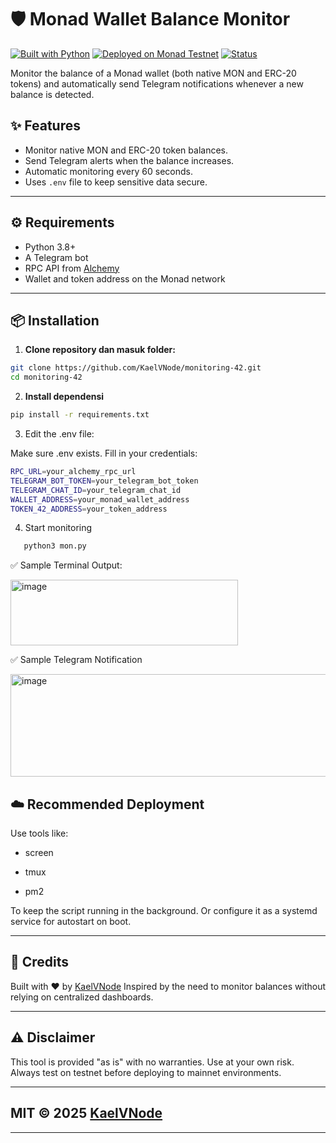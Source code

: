 # 🛡️ Monad Wallet Balance Monitor

[![Built with Python](https://img.shields.io/badge/Built%20with-Python-blue?logo=python)](https://www.python.org/)
[![Deployed on Monad Testnet](https://img.shields.io/badge/Deployed%20on-Monad%20Testnet-blue)](https://monad.xyz)
[![Status](https://img.shields.io/badge/shouldRespond-true-brightgreen)](#)

Monitor the balance of a Monad wallet (both native MON and ERC-20 tokens) and automatically send Telegram notifications whenever a new balance is detected.

## ✨ Features

- Monitor native MON and ERC-20 token balances.
- Send Telegram alerts when the balance increases.
- Automatic monitoring every 60 seconds.
- Uses `.env` file to keep sensitive data secure.

---

## ⚙️ Requirements

- Python 3.8+
- A Telegram bot
- RPC API from [Alchemy](https://www.alchemy.com/)
- Wallet and token address on the Monad network

---

## 📦 Installation

1. **Clone repository dan masuk folder:**

```bash
git clone https://github.com/KaelVNode/monitoring-42.git
cd monitoring-42
```

2. **Install dependensi**

```bash
pip install -r requirements.txt
```
3. Edit the .env file:

Make sure .env exists. Fill in your credentials:
```bash
RPC_URL=your_alchemy_rpc_url
TELEGRAM_BOT_TOKEN=your_telegram_bot_token
TELEGRAM_CHAT_ID=your_telegram_chat_id
WALLET_ADDRESS=your_monad_wallet_address
TOKEN_42_ADDRESS=your_token_address
```
4. Start monitoring
```bash
   python3 mon.py
```
✅ Sample Terminal Output:

<img width="364" height="105" alt="image" src="https://github.com/user-attachments/assets/c16b73e2-52ef-45d9-8ea1-6a9b19508ec0" />


✅ Sample Telegram Notification

<img width="563" height="164" alt="image" src="https://github.com/user-attachments/assets/302beec8-4869-43f0-8e03-2b5a7a2c06b9" />

## ☁️ Recommended Deployment
Use tools like:

- screen

- tmux

- pm2

To keep the script running in the background.
Or configure it as a systemd service for autostart on boot.

---

## 🙏 Credits
Built with ❤️ by [KaelVNode](https://github.com/KaelVNode/)
Inspired by the need to monitor balances without relying on centralized dashboards.

---
## ⚠️ Disclaimer
This tool is provided "as is" with no warranties. Use at your own risk.
Always test on testnet before deploying to mainnet environments.

---

## MIT © 2025 [KaelVNode](https://github.com/KaelVNode)
---
